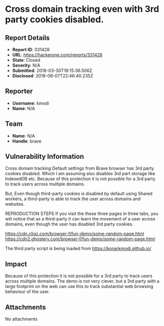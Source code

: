 # Cross domain tracking even with 3rd party cookies disabled.

## Report Details
- **Report ID**: 331428
- **URL**: https://hackerone.com/reports/331428
- **State**: Closed
- **Severity**: N/A
- **Submitted**: 2018-03-30T19:15:36.506Z
- **Disclosed**: 2018-08-07T22:46:40.235Z

## Reporter
- **Username**: kmodi
- **Name**: N/A

## Team
- **Name**: N/A
- **Handle**: brave

## Vulnerability Information
Cross domain tracking
Default settings from Brave browser has 3rd party cookies disabled. Which I am assuming also disables 3rd part storage like IndexedDB etc. Because of this protection it is not possible for a 3rd party to track users across multiple domains.

But, Even though third-party cookies is disabled by default using Shared workers, a third-party is able to track the user across domains and websites.

REPRODUCTION STEPS
If you visit the these three pages in three tabs, you will notice that as a third-party it can learn the movement of a user across domains, even though the user has disabled 3rd party cookies.

https://cdn.cliqz.com/browser-f/fun-demo/some-random-page.html
https://cdn2.ghostery.com/browser-f/fun-demo/some-random-page.html

The third party script is being loaded from https://konarkmodi.github.io/

## Impact

Because of this protection it is not possible for a 3rd party to track users across multiple domains. The demo is not very clever, but a 3rd party with a large footprint on the web can use this to track substantial web browsing behaviour of the user.

## Attachments
No attachments
